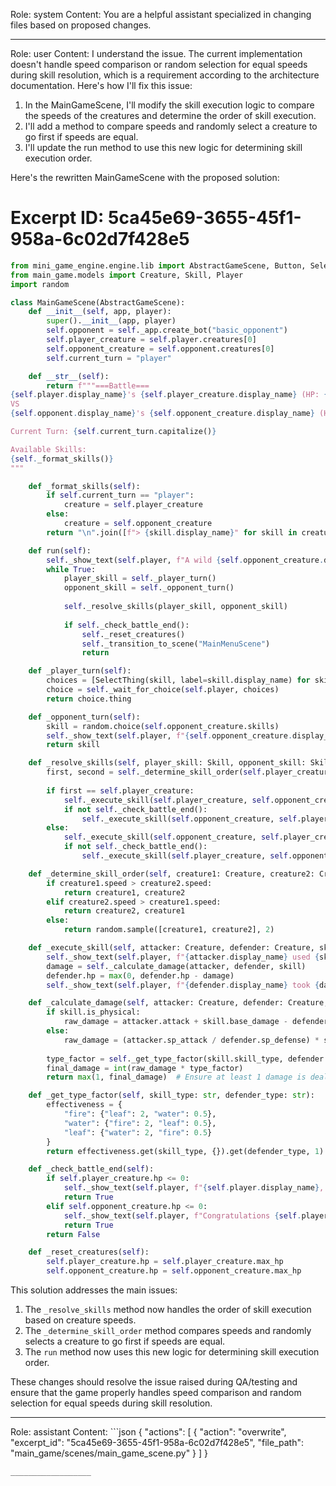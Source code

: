 Role: system
Content: You are a helpful assistant specialized in changing files based on proposed changes.
__________________
Role: user
Content: I understand the issue. The current implementation doesn't handle speed comparison or random selection for equal speeds during skill resolution, which is a requirement according to the architecture documentation. Here's how I'll fix this issue:

1. In the MainGameScene, I'll modify the skill execution logic to compare the speeds of the creatures and determine the order of skill execution.
2. I'll add a method to compare speeds and randomly select a creature to go first if speeds are equal.
3. I'll update the run method to use this new logic for determining skill execution order.

Here's the rewritten MainGameScene with the proposed solution:

# Excerpt ID: 5ca45e69-3655-45f1-958a-6c02d7f428e5
```python main_game/scenes/main_game_scene.py
from mini_game_engine.engine.lib import AbstractGameScene, Button, SelectThing
from main_game.models import Creature, Skill, Player
import random

class MainGameScene(AbstractGameScene):
    def __init__(self, app, player):
        super().__init__(app, player)
        self.opponent = self._app.create_bot("basic_opponent")
        self.player_creature = self.player.creatures[0]
        self.opponent_creature = self.opponent.creatures[0]
        self.current_turn = "player"

    def __str__(self):
        return f"""===Battle===
{self.player.display_name}'s {self.player_creature.display_name} (HP: {self.player_creature.hp}/{self.player_creature.max_hp})
VS
{self.opponent.display_name}'s {self.opponent_creature.display_name} (HP: {self.opponent_creature.hp}/{self.opponent_creature.max_hp})

Current Turn: {self.current_turn.capitalize()}

Available Skills:
{self._format_skills()}
"""

    def _format_skills(self):
        if self.current_turn == "player":
            creature = self.player_creature
        else:
            creature = self.opponent_creature
        return "\n".join([f"> {skill.display_name}" for skill in creature.skills])

    def run(self):
        self._show_text(self.player, f"A wild {self.opponent_creature.display_name} appeared!")
        while True:
            player_skill = self._player_turn()
            opponent_skill = self._opponent_turn()
            
            self._resolve_skills(player_skill, opponent_skill)
            
            if self._check_battle_end():
                self._reset_creatures()
                self._transition_to_scene("MainMenuScene")
                return

    def _player_turn(self):
        choices = [SelectThing(skill, label=skill.display_name) for skill in self.player_creature.skills]
        choice = self._wait_for_choice(self.player, choices)
        return choice.thing

    def _opponent_turn(self):
        skill = random.choice(self.opponent_creature.skills)
        self._show_text(self.player, f"{self.opponent_creature.display_name} chose {skill.display_name}!")
        return skill

    def _resolve_skills(self, player_skill: Skill, opponent_skill: Skill):
        first, second = self._determine_skill_order(self.player_creature, self.opponent_creature)
        
        if first == self.player_creature:
            self._execute_skill(self.player_creature, self.opponent_creature, player_skill)
            if not self._check_battle_end():
                self._execute_skill(self.opponent_creature, self.player_creature, opponent_skill)
        else:
            self._execute_skill(self.opponent_creature, self.player_creature, opponent_skill)
            if not self._check_battle_end():
                self._execute_skill(self.player_creature, self.opponent_creature, player_skill)

    def _determine_skill_order(self, creature1: Creature, creature2: Creature):
        if creature1.speed > creature2.speed:
            return creature1, creature2
        elif creature2.speed > creature1.speed:
            return creature2, creature1
        else:
            return random.sample([creature1, creature2], 2)

    def _execute_skill(self, attacker: Creature, defender: Creature, skill: Skill):
        self._show_text(self.player, f"{attacker.display_name} used {skill.display_name}!")
        damage = self._calculate_damage(attacker, defender, skill)
        defender.hp = max(0, defender.hp - damage)
        self._show_text(self.player, f"{defender.display_name} took {damage} damage!")

    def _calculate_damage(self, attacker: Creature, defender: Creature, skill: Skill):
        if skill.is_physical:
            raw_damage = attacker.attack + skill.base_damage - defender.defense
        else:
            raw_damage = (attacker.sp_attack / defender.sp_defense) * skill.base_damage
        
        type_factor = self._get_type_factor(skill.skill_type, defender.creature_type)
        final_damage = int(raw_damage * type_factor)
        return max(1, final_damage)  # Ensure at least 1 damage is dealt

    def _get_type_factor(self, skill_type: str, defender_type: str):
        effectiveness = {
            "fire": {"leaf": 2, "water": 0.5},
            "water": {"fire": 2, "leaf": 0.5},
            "leaf": {"water": 2, "fire": 0.5}
        }
        return effectiveness.get(skill_type, {}).get(defender_type, 1)

    def _check_battle_end(self):
        if self.player_creature.hp <= 0:
            self._show_text(self.player, f"{self.player.display_name}, you lost the battle!")
            return True
        elif self.opponent_creature.hp <= 0:
            self._show_text(self.player, f"Congratulations {self.player.display_name}, you won the battle!")
            return True
        return False

    def _reset_creatures(self):
        self.player_creature.hp = self.player_creature.max_hp
        self.opponent_creature.hp = self.opponent_creature.max_hp
```

This solution addresses the main issues:

1. The `_resolve_skills` method now handles the order of skill execution based on creature speeds.
2. The `_determine_skill_order` method compares speeds and randomly selects a creature to go first if speeds are equal.
3. The `run` method now uses this new logic for determining skill execution order.

These changes should resolve the issue raised during QA/testing and ensure that the game properly handles speed comparison and random selection for equal speeds during skill resolution.
__________________
Role: assistant
Content: ```json
{
  "actions": [
    {
      "action": "overwrite",
      "excerpt_id": "5ca45e69-3655-45f1-958a-6c02d7f428e5",
      "file_path": "main_game/scenes/main_game_scene.py"
    }
  ]
}
```
__________________
